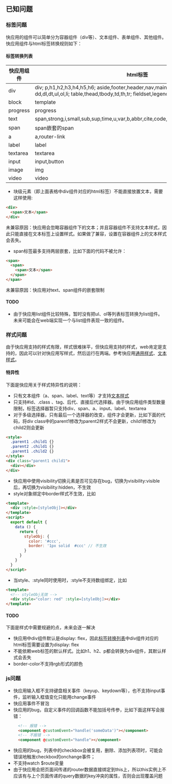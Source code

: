 ## 已知问题
### 标签问题
快应用的组件可以简单分为容器组件（div等）、文本组件、表单组件、其他组件。快应用组件与html标签转换规则如下：  
#### 标签转换列表

| 快应用组件 | html标签 |  
|-----|-----|  
| div | div;  p,h1,h2,h3,h4,h5,h6;  aside,footer,header,nav,main,section,figcaption,figure;   dd,dl,dt,ul,ol,li;  table,thead,tbody,td,th,tr;  fieldset,legend,article |  
| block | template |  
| progress | progress |  
| text | span,strong,i,small,sub,sup,time,u,var,b,abbr,cite,code,em,q,address,pre,del,ins,mark |  
| span | span嵌套的span |  
| a | a,router-link |  
| label | label |  
| textarea | textarea |  
| input | input,button |  
| image | img |  
| video | video |  

- 块级元素（即上面表格中div组件对应的html标签）不能直接放置文本，需要这样使用:
```html
<div>
  <span>文本</span>
</div>
```
未兼容原因：快应用会忽略容器组件下的文本；并且容器组件不支持文本样式，因此只能直接在文本标签上设置样式。如果做了兼容，设置在容器组件上的文本样式会丢失。
- span标签最多支持两层嵌套，比如下面的代码不被允许：
```html
<span>
  <span>
    <span>文本</span>
  </span>
</span>
```
未兼容原因：快应用对text、span组件的嵌套限制
#### TODO
- 由于快应用list组件比较特殊，暂时没有把ul、ol等列表标签转换为list组件。未来可能会在web端实现一个与list组件表现一致的组件。

### 样式问题
由于快应用支持的样式有限，样式很难抹平，但快应用支持的样式，web肯定是支持的，因此可以针对快应用写样式，然后运行在两端。参考快应用[通用样式](https://doc.quickapp.cn/widgets/common-styles.html)、[文本样式](https://doc.quickapp.cn/widgets/text.html)。  
#### 特异性
下面是快应用关于样式特异性的说明：
- 只有文本组件（a、span、label、text等）才支持[文本样式](https://doc.quickapp.cn/widgets/text.html)
- 只支持#id、.class 、tag、后代、直接后代选择器。由于快应用组件类型数量限制，标签选择器暂只支持div、span、a、input、label、textarea
- 对于多级选择器，只有最后一个选择器的改变，组件才会更新，比如下面的代码，将div class中的parent1修改为parent2样式不会更新，child1修改为child2则会更新
```html
<style>
  .parent1 .child1 {}
  .parent2 .child1 {}
  .parent1 .child2 {}
</style>
<div class="parent1 child1">
  <div></div>
</div>
```
- 快应用中使用visibility切换元素是否可见存在bug，切换为visibility:visible后，再切换为visibility:hidden，不生效
- style对象绑定中border样式不生效，比如
```html
<template>
  <div :style=[styleObj]></div>
</template>
<script>
  export default {
    data () {
      return {
        styleObj: {
          color: '#ccc',
          border: '1px solid  #ccc' // 不生效
        }
      }
    }
  }
</script>
```
- 当style、:style同时使用时，:style不支持数组绑定，比如
```html
<template>
  <!-- styleObj无效 -->
  <div style="color: red" :style=[styleObj]></div>
</template>
```
#### TODO
下面是样式中需要规避的点，未来会逐一解决
- 快应用中div组件默认是display: flex，因此[标签转换列表](https://github.com/Youjingyu/vue-hap-tools/blob/master/docs/knownIssues.md#%E6%A0%87%E7%AD%BE%E8%BD%AC%E6%8D%A2%E5%88%97%E8%A1%A8)中div组件对应的html标签需要设置为display: flex
- 不能依赖web标签的默认样式。比如h1、h2、p都会转换为div组件，其默认样式会丢失
- border-color不支持rgb形式的颜色

### js问题
- 快应用输入框不支持键盘相关事件（keyup、keydown等），也不支持input事件，监听输入框值变化只能用change事件
- 快应用事件不冒泡
- 快应用的bug，自定义事件的回调函数不能加括号传参，比如下面这样写会报错：
  ```html
    <!-- 报错 -->
    <component @customEvent="handle('someData')"></component>
    <!-- 不报错 -->
    <component @customEvent="handle"></component>
  ```
- 快应用的bug，列表中的checkbox会被复用，删除、添加列表项时，可能会错误地触发checkbox的onchange事件； 
- 不支持watch $route变量 
- 由于快应用会把页面间传递的router数据直接绑定到this上，所以this实例上不应该有与上个页面传递的query数据的key冲突的属性，否则会出现覆盖问题